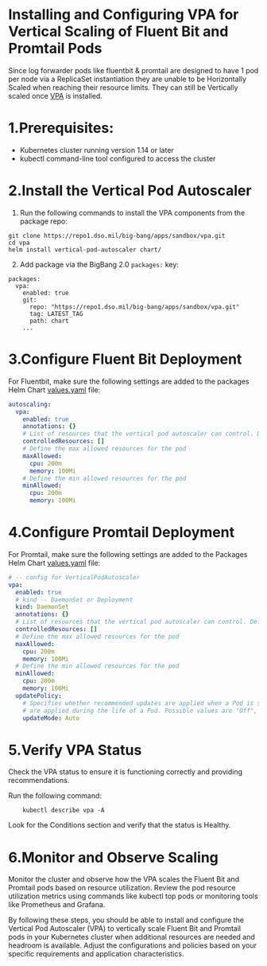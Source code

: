 # Installing and Configuring VPA for Vertical Scaling of Fluent Bit and Promtail Pods

Since log forwarder pods like fluentbit & promtail are designed to have 1 pod per node via a ReplicaSet instantiation they are unable to be Horizontally Scaled when reaching their resource limits. They can still be Vertically scaled once [VPA](https://repo1.dso.mil/big-bang/apps/sandbox/vpa) is installed.

# 1.Prerequisites:
- Kubernetes cluster running version 1.14 or later
- kubectl command-line tool configured to access the cluster

# 2.Install the Vertical Pod Autoscaler
  1. Run the following commands to install the VPA components from the package repo:

    
    git clone https://repo1.dso.mil/big-bang/apps/sandbox/vpa.git
    cd vpa
    helm install vertical-pod-autoscaler chart/
    
  2. Add package via the BigBang 2.0 `packages:` key:
    
    packages:
      vpa:
        enabled: true
        git:
          repo: "https://repo1.dso.mil/big-bang/apps/sandbox/vpa.git"
          tag: LATEST_TAG
          path: chart
        ...
    

# 3.Configure Fluent Bit Deployment
For Fluentbit, make sure the following settings are added to the packages Helm Chart [values.yaml](https://repo1.dso.mil/big-bang/product/packages/fluentbit/-/blob/main/chart/values.yaml_) file:

```yaml
autoscaling:
  vpa:
    enabled: true
    annotations: {}
    # List of resources that the vertical pod autoscaler can control. Defaults to cpu and memory
    controlledResources: []
    # Define the max allowed resources for the pod
    maxAllowed:
      cpu: 200m
      memory: 100Mi
    # Define the min allowed resources for the pod
    minAllowed:
      cpu: 200m
      memory: 100Mi
```

# 4.Configure Promtail Deployment
For Promtail, make sure the following settings are added to the Packages Helm Chart [values.yaml](https://repo1.dso.mil/big-bang/product/packages/promtail/-/blob/main/chart/values.yaml) file:

```yaml
# -- config for VerticalPodAutoscaler
vpa:
  enabled: true
  # kind -- DaemonSet or Deployment
  kind: DaemonSet
  annotations: {}
  # List of resources that the vertical pod autoscaler can control. Defaults to cpu and memory
  controlledResources: []
  # Define the max allowed resources for the pod
  maxAllowed:
    cpu: 200m
    memory: 100Mi
  # Define the min allowed resources for the pod
  minAllowed:
    cpu: 200m
    memory: 100Mi
  updatePolicy:
    # Specifies whether recommended updates are applied when a Pod is started and whether recommended updates
    # are applied during the life of a Pod. Possible values are "Off", "Initial", "Recreate", and "Auto".
    updateMode: Auto
```

# 5.Verify VPA Status
Check the VPA status to ensure it is functioning correctly and providing recommendations.

Run the following command:

```shell
    kubectl describe vpa -A 
```

Look for the Conditions section and verify that the status is Healthy.

# 6.Monitor and Observe Scaling
Monitor the cluster and observe how the VPA scales the Fluent Bit and Promtail pods based on resource utilization.
Review the pod resource utilization metrics using commands like kubectl top pods or monitoring tools like Prometheus and Grafana.

By following these steps, you should be able to install and configure the Vertical Pod Autoscaler (VPA) to vertically scale Fluent Bit and Promtail pods in your Kubernetes cluster when additional resources are needed and headroom is available. Adjust the configurations and policies based on your specific requirements and application characteristics.
